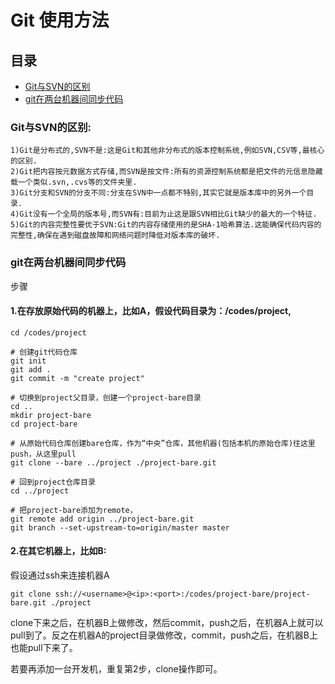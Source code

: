 # Git 使用方法
## 目录
- [Git与SVN的区别](#git与svn的区别)
- [git在两台机器间同步代码](#git在两台机器间同步代码)

### Git与SVN的区别:
    1)Git是分布式的,SVN不是:这是Git和其他非分布式的版本控制系统,例如SVN,CSV等,最核心的区别.
    2)Git把内容按元数据方式存储,而SVN是按文件:所有的资源控制系统都是把文件的元信息隐藏载一个类似.svn,.cvs等的文件夹里.
    3)Git分支和SVN的分支不同:分支在SVN中一点都不特别,其实它就是版本库中的另外一个目录.
    4)Git没有一个全局的版本号,而SVN有:目前为止这是跟SVN相比Git缺少的最大的一个特征.
    5)Git的内容完整性要优于SVN:Git的内容存储使用的是SHA-1哈希算法.这能确保代码内容的完整性,确保在遇到磁盘故障和网络问题时降低对版本库的破坏.


### git在两台机器间同步代码
步骤
#### 1.在存放原始代码的机器上，比如A，假设代码目录为：/codes/project,
```
cd /codes/project

# 创建git代码仓库
git init
git add .
git commit -m "create project"

# 切换到project父目录，创建一个project-bare目录
cd ..
mkdir project-bare
cd project-bare

# 从原始代码仓库创建bare仓库，作为“中央”仓库，其他机器(包括本机的原始仓库)往这里push，从这里pull
git clone --bare ../project ./project-bare.git

# 回到project仓库目录
cd ../project

# 把project-bare添加为remote，
git remote add origin ../project-bare.git
git branch --set-upstream-to=origin/master master
```
#### 2.在其它机器上，比如B:
假设通过ssh来连接机器A
```
git clone ssh://<username>@<ip>:<port>:/codes/project-bare/project-bare.git ./project
```

clone下来之后，在机器B上做修改，然后commit，push之后，在机器A上就可以pull到了。反之在机器A的project目录做修改，commit，push之后，在机器B上也能pull下来了。

若要再添加一台开发机，重复第2步，clone操作即可。
